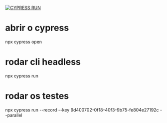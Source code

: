 [![CYPRESS RUN](https://github.com/FabioKnuppVaz/cypress-performance/actions/workflows/main.yml/badge.svg?branch=master)](https://github.com/FabioKnuppVaz/cypress-performance/actions/workflows/main.yml)

# abrir o cypress
npx cypress open

# rodar cli headless
npx cypress run

# rodar os testes
npx cypress run --record --key 9d400702-0f18-40f3-9b75-fe804e27192c --parallel
